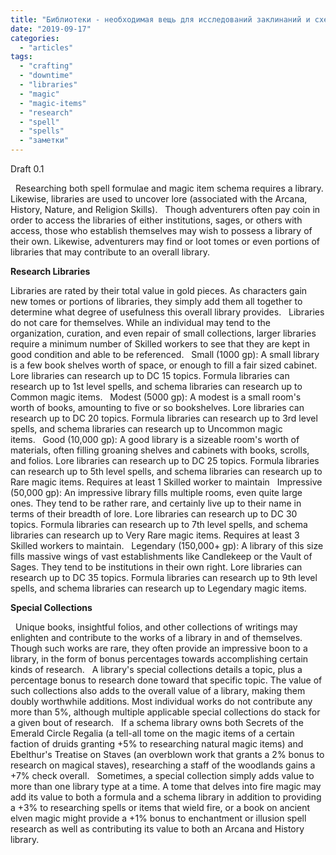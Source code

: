```yaml
---
title: "Библиотеки - необходимая вещь для исследований заклинаний и схем волшебных предметов"
date: "2019-09-17"
categories: 
  - "articles"
tags: 
  - "crafting"
  - "downtime"
  - "libraries"
  - "magic"
  - "magic-items"
  - "research"
  - "spell"
  - "spells"
  - "заметки"
---
```


Draft 0.1

  Researching both spell formulae and magic item schema requires a library. Likewise, libraries are used to uncover lore (associated with the Arcana, History, Nature, and Religion Skills).   Though adventurers often pay coin in order to access the libraries of either institutions, sages, or others with access, those who establish themselves may wish to possess a library of their own. Likewise, adventurers may find or loot tomes or even portions of libraries that may contribute to an overall library.  

**Research Libraries**

Libraries are rated by their total value in gold pieces. As characters gain new tomes or portions of libraries, they simply add them all together to determine what degree of usefulness this overall library provides.   Libraries do not care for themselves. While an individual may tend to the organization, curation, and even repair of small collections, larger libraries require a minimum number of Skilled workers to see that they are kept in good condition and able to be referenced.   Small (1000 gp): A small library is a few book shelves worth of space, or enough to fill a fair sized cabinet. Lore libraries can research up to DC 15 topics. Formula libraries can research up to 1st level spells, and schema libraries can research up to Common magic items.   Modest (5000 gp): A modest is a small room's worth of books, amounting to five or so bookshelves. Lore libraries can research up to DC 20 topics. Formula libraries can research up to 3rd level spells, and schema libraries can research up to Uncommon magic items.   Good (10,000 gp): A good library is a sizeable room's worth of materials, often filling groaning shelves and cabinets with books, scrolls, and folios. Lore libraries can research up to DC 25 topics. Formula libraries can research up to 5th level spells, and schema libraries can research up to Rare magic items. Requires at least 1 Skilled worker to maintain   Impressive (50,000 gp): An impressive library fills multiple rooms, even quite large ones. They tend to be rather rare, and certainly live up to their name in terms of their breadth of lore. Lore libraries can research up to DC 30 topics. Formula libraries can research up to 7th level spells, and schema libraries can research up to Very Rare magic items. Requires at least 3 Skilled workers to maintain.   Legendary (150,000+ gp): A library of this size fills massive wings of vast establishments like Candlekeep or the Vault of Sages. They tend to be institutions in their own right. Lore libraries can research up to DC 35 topics. Formula libraries can research up to 9th level spells, and schema libraries can research up to Legendary magic items.  

**Special Collections**

  Unique books, insightful folios, and other collections of writings may enlighten and contribute to the works of a library in and of themselves. Though such works are rare, they often provide an impressive boon to a library, in the form of bonus percentages towards accomplishing certain kinds of research.   A library's special collections details a topic, plus a percentage bonus to research done toward that specific topic. The value of such collections also adds to the overall value of a library, making them doubly worthwhile additions. Most individual works do not contribute any more than 5%, although multiple applicable special collections do stack for a given bout of research.   If a schema library owns both Secrets of the Emerald Circle Regalia (a tell-all tome on the magic items of a certain faction of druids granting +5% to researching natural magic items) and Ebelthur's Treatise on Staves (an overblown work that grants a 2% bonus to research on magical staves), researching a staff of the woodlands gains a +7% check overall.   Sometimes, a special collection simply adds value to more than one library type at a time. A tome that delves into fire magic may add its value to both a formula and a schema library in addition to providing a +3% to researching spells or items that wield fire, or a book on ancient elven magic might provide a +1% bonus to enchantment or illusion spell research as well as contributing its value to both an Arcana and History library.
